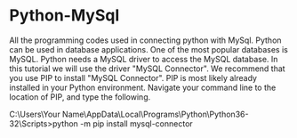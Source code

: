 # Python-MySql
All the programming codes used in connecting python with MySql.
Python can be used in database applications.
One of the most popular databases is MySQL.
Python needs a MySQL driver to access the MySQL database.
In this tutorial we will use the driver "MySQL Connector".
We recommend that you use PIP to install "MySQL Connector".
PIP is most likely already installed in your Python environment.
Navigate your command line to the location of PIP, and type the following.


C:\Users\Your Name\AppData\Local\Programs\Python\Python36-32\Scripts>python -m pip install mysql-connector
